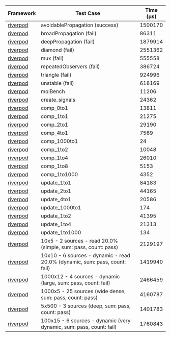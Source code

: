 | Framework | Test Case | Time (μs) |
| --- | --- | --- |
| [riverpod](https://github.com/rrousselGit/riverpod) | avoidablePropagation (success) | 1500170 |
| [riverpod](https://github.com/rrousselGit/riverpod) | broadPropagation (fail) | 86311 |
| [riverpod](https://github.com/rrousselGit/riverpod) | deepPropagation (fail) | 1879914 |
| [riverpod](https://github.com/rrousselGit/riverpod) | diamond (fail) | 2551362 |
| [riverpod](https://github.com/rrousselGit/riverpod) | mux (fail) | 555558 |
| [riverpod](https://github.com/rrousselGit/riverpod) | repeatedObservers (fail) | 386724 |
| [riverpod](https://github.com/rrousselGit/riverpod) | triangle (fail) | 924996 |
| [riverpod](https://github.com/rrousselGit/riverpod) | unstable (fail) | 618169 |
| [riverpod](https://github.com/rrousselGit/riverpod) | molBench | 11206 |
| [riverpod](https://github.com/rrousselGit/riverpod) | create_signals | 24362 |
| [riverpod](https://github.com/rrousselGit/riverpod) | comp_0to1 | 13811 |
| [riverpod](https://github.com/rrousselGit/riverpod) | comp_1to1 | 21275 |
| [riverpod](https://github.com/rrousselGit/riverpod) | comp_2to1 | 29190 |
| [riverpod](https://github.com/rrousselGit/riverpod) | comp_4to1 | 7569 |
| [riverpod](https://github.com/rrousselGit/riverpod) | comp_1000to1 | 24 |
| [riverpod](https://github.com/rrousselGit/riverpod) | comp_1to2 | 10048 |
| [riverpod](https://github.com/rrousselGit/riverpod) | comp_1to4 | 26010 |
| [riverpod](https://github.com/rrousselGit/riverpod) | comp_1to8 | 5153 |
| [riverpod](https://github.com/rrousselGit/riverpod) | comp_1to1000 | 4352 |
| [riverpod](https://github.com/rrousselGit/riverpod) | update_1to1 | 84183 |
| [riverpod](https://github.com/rrousselGit/riverpod) | update_2to1 | 44165 |
| [riverpod](https://github.com/rrousselGit/riverpod) | update_4to1 | 20586 |
| [riverpod](https://github.com/rrousselGit/riverpod) | update_1000to1 | 174 |
| [riverpod](https://github.com/rrousselGit/riverpod) | update_1to2 | 41395 |
| [riverpod](https://github.com/rrousselGit/riverpod) | update_1to4 | 21313 |
| [riverpod](https://github.com/rrousselGit/riverpod) | update_1to1000 | 134 |
| [riverpod](https://github.com/rrousselGit/riverpod) | 10x5 - 2 sources - read 20.0% (simple, sum: pass, count: pass) | 2129197 |
| [riverpod](https://github.com/rrousselGit/riverpod) | 10x10 - 6 sources - dynamic - read 20.0% (dynamic, sum: pass, count: fail) | 1419940 |
| [riverpod](https://github.com/rrousselGit/riverpod) | 1000x12 - 4 sources - dynamic (large, sum: pass, count: fail) | 2466459 |
| [riverpod](https://github.com/rrousselGit/riverpod) | 1000x5 - 25 sources (wide dense, sum: pass, count: pass) | 4160787 |
| [riverpod](https://github.com/rrousselGit/riverpod) | 5x500 - 3 sources (deep, sum: pass, count: pass) | 1401783 |
| [riverpod](https://github.com/rrousselGit/riverpod) | 100x15 - 6 sources - dynamic (very dynamic, sum: pass, count: fail) | 1760843 |
